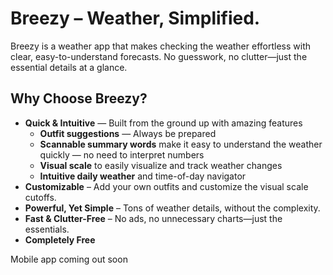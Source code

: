 # Breezy – Weather, Simplified.

Breezy is a weather app that makes checking the weather effortless with clear, easy-to-understand forecasts. No guesswork, no clutter—just the essential details at a glance.

## Why Choose Breezy?

- **Quick & Intuitive** — Built from the ground up with amazing features
   - **Outfit suggestions** — Always be prepared
   - **Scannable summary words** make it easy to understand the weather quickly — no need to interpret numbers
   - **Visual scale** to easily visualize and track weather changes
   - **Intuitive daily weather** and time-of-day navigator
- **Customizable** – Add your own outfits and customize the visual scale cutoffs.
- **Powerful, Yet Simple** – Tons of weather details, without the complexity.
- **Fast & Clutter-Free** – No ads, no unnecessary charts—just the essentials.
- **Completely Free**

Mobile app coming out soon
